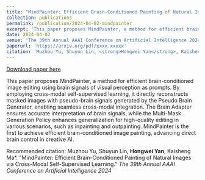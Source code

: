 ```yaml
---
title: "MindPainter: Efficient Brain-Conditioned Painting of Natural Images via Cross-Modal Self-Supervised Learning"
collection: publications
permalink: /publication/2024-04-02-mindpainter
excerpt: 'This paper proposes MindPainter, a method for efficient brain-conditioned image editing using brain signals of visual perception as prompts. By employing cross-modal self-supervised learning, it directly reconstructs masked images with pseudo-brain signals generated by the Pseudo Brain Generator, enabling seamless cross-modal integration. The Brain Adapter ensures accurate interpretation of brain signals, while the Multi-Mask Generation Policy enhances generalization for high-quality editing in various scenarios, such as inpainting and outpainting. MindPainter is the first to achieve efficient brain-conditioned image painting, advancing direct brain control in creative AI.'
date: 2024-04-02
venue: 'The 39th Annual AAAI Conference on Artificial Intelligence 2024'
paperurl: 'https://arxiv.org/pdf/xxxx.xxxxx'
citation: 'Muzhou Yu, Shuyun Lin, <strong>Hongwei Yan</strong>, Kaisheng Ma*. &quot;MindPainter: Efficient Brain-Conditioned Painting of Natural Images via Cross-Modal Self-Supervised Learning.&quot; <i>The 39th Annual AAAI Conference on Artificial Intelligence 2024</i>'
---
```


<a href='https://arxiv.org/pdf/xxxx.xxxxx'>Download paper here</a>

This paper proposes MindPainter, a method for efficient brain-conditioned image editing using brain signals of visual perception as prompts. By employing cross-modal self-supervised learning, it directly reconstructs masked images with pseudo-brain signals generated by the Pseudo Brain Generator, enabling seamless cross-modal integration. The Brain Adapter ensures accurate interpretation of brain signals, while the Multi-Mask Generation Policy enhances generalization for high-quality editing in various scenarios, such as inpainting and outpainting. MindPainter is the first to achieve efficient brain-conditioned image painting, advancing direct brain control in creative AI.

Recommended citation: Muzhou Yu, Shuyun Lin, <strong>Hongwei Yan</strong>, Kaisheng Ma*. "MindPainter: Efficient Brain-Conditioned Painting of Natural Images via Cross-Modal Self-Supervised Learning." <i>The 39th Annual AAAI Conference on Artificial Intelligence 2024</i>